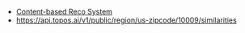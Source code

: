 - [Content-based Reco System](https://github.com/thomhopmans/themarketingtechnologist/tree/master/5_content_based_recommender)
- https://api.topos.ai/v1/public/region/us-zipcode/10009/similarities
